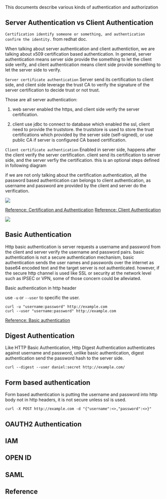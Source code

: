 This documents describe various kinds of authentication and authorization 

## Server Authentication vs Client Authentication

`Certification identify someone or something, and authentication confirm the identity.` from redhat doc. 

When talking about server authentication and client authentiction, we are talking about x509 certification based authentication. In general, server authentication means server side provide the something to let the client side verify, and client authentication means client side provide something to let the server side to verify. 

`Server certificate authentication`  Server send its certification to client side, and client side leverage the trust CA to verify the signature of the server certification to decide trust or not trust. 



Those are all server authentication:
1. web server enabled the https, and client side verify the server certification. 

2. client use jdbc to connect to database which enabled the ssl, client need to provide the truststore. the truststore is used to store the trust certifications which provided by the server side (self-signed), or use public CA if server is configured CA based certification. 

`Client certificate authentication` Enabled in server side, happens after the client verify the server certification. client send its certification to server side, and the server verfiy the certification. this is an optional steps defined in following diagram

if we are not only talking about the certification authentication, all the password based authentication can belongs to client authentication, as username and password are provided by the client and server do the verification.

![](https://access.redhat.com/documentation/en-US/Red_Hat_Certificate_System/8.0/html/Deployment_Guide/images/02cert.png)

[Reference: Certification and Authentication](https://access.redhat.com/documentation/en-US/Red_Hat_Certificate_System/8.0/html/Deployment_Guide/Introduction_to_Public_Key_Cryptography-Certificates_and_Authentication.html)
[Reference: Client Authentication](https://docs.oracle.com/cd/E19424-01/820-4811/aakhe/index.html)

![](https://blog.cloudflare.com/content/images/2017/05/illustration-tls-ssl-client-auth.png)

## Basic Authentication 

Http basic authentication is server requests a username and password from the client and server verify the username and password pairs. basic authentication is not a secure authentication mechanism, basic authentication sends the user names and passwords over the internet as base64 encoded text and the target server is not authenticated. however, if the secure http channel is used like SSL or security at the network level such as IPSEC or VPN, some of those concern could be alleviated. 

Basic authentication in http header 

use `-u` or `--user` to specific the user. 
```
curl -u "username:password" http://example.com
curl --user "username:password" http://example.com
```

[Reference: Basic authentication](https://docs.oracle.com/cd/E19226-01/820-7627/bncbo/index.html)

## Digest Authentication 

Like HTTP Basic Authentication, Http Digest Authentication authenticates against username and password, unlike basic authentication, digest authentication send the password hash to the server side. 

```
curl --digest --user daniel:secret http://example.com/
```

## Form based authentication 

Form based authentication is putting the username and password into http body not in http headers, it is not secure unless ssl is used. 

```
curl -X POST http://example.com -d "{"username":<>,"password":<>}"
```

## OAUTH2 Authentication 


## IAM 

## OPEN ID

## SAML


## Reference

